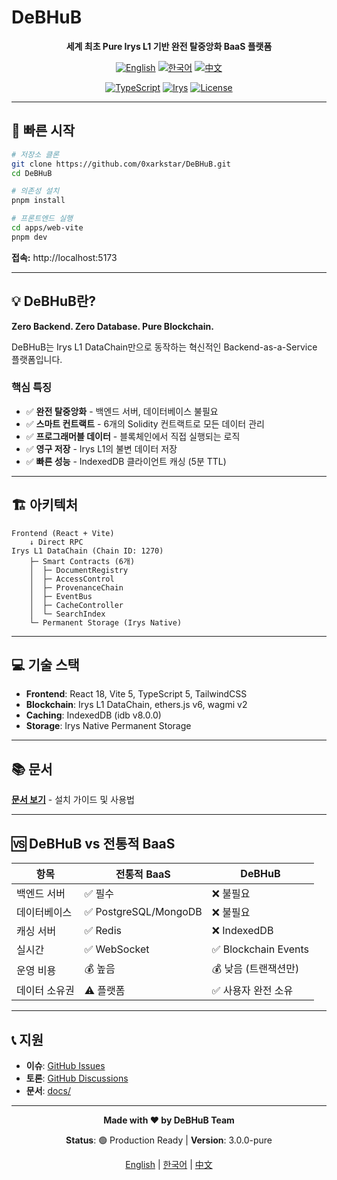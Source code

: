 # DeBHuB

<div align="center">

**세계 최초 Pure Irys L1 기반 완전 탈중앙화 BaaS 플랫폼**

[![English](https://img.shields.io/badge/lang-English-blue.svg)](README.en.md)
[![한국어](https://img.shields.io/badge/lang-한국어-red.svg)](README.ko.md)
[![中文](https://img.shields.io/badge/lang-中文-green.svg)](README.zh.md)

[![TypeScript](https://img.shields.io/badge/TypeScript-5.0+-blue.svg)](https://www.typescriptlang.org/)
[![Irys](https://img.shields.io/badge/Irys-L1%20DataChain-purple.svg)](https://irys.xyz/)
[![License](https://img.shields.io/badge/license-MIT-blue.svg)](LICENSE)

</div>

---

## 🚀 빠른 시작

```bash
# 저장소 클론
git clone https://github.com/0xarkstar/DeBHuB.git
cd DeBHuB

# 의존성 설치
pnpm install

# 프론트엔드 실행
cd apps/web-vite
pnpm dev
```

**접속:** http://localhost:5173

---

## 💡 DeBHuB란?

**Zero Backend. Zero Database. Pure Blockchain.**

DeBHuB는 Irys L1 DataChain만으로 동작하는 혁신적인 Backend-as-a-Service 플랫폼입니다.

### 핵심 특징

- ✅ **완전 탈중앙화** - 백엔드 서버, 데이터베이스 불필요
- ✅ **스마트 컨트랙트** - 6개의 Solidity 컨트랙트로 모든 데이터 관리
- ✅ **프로그래머블 데이터** - 블록체인에서 직접 실행되는 로직
- ✅ **영구 저장** - Irys L1의 불변 데이터 저장
- ✅ **빠른 성능** - IndexedDB 클라이언트 캐싱 (5분 TTL)

---

## 🏗️ 아키텍처

```
Frontend (React + Vite)
    ↓ Direct RPC
Irys L1 DataChain (Chain ID: 1270)
    ├─ Smart Contracts (6개)
    │  ├─ DocumentRegistry
    │  ├─ AccessControl
    │  ├─ ProvenanceChain
    │  ├─ EventBus
    │  ├─ CacheController
    │  └─ SearchIndex
    └─ Permanent Storage (Irys Native)
```

---

## 💻 기술 스택

- **Frontend**: React 18, Vite 5, TypeScript 5, TailwindCSS
- **Blockchain**: Irys L1 DataChain, ethers.js v6, wagmi v2
- **Caching**: IndexedDB (idb v8.0.0)
- **Storage**: Irys Native Permanent Storage

---

## 📚 문서

**[문서 보기](./docs)** - 설치 가이드 및 사용법

---

## 🆚 DeBHuB vs 전통적 BaaS

| 항목 | 전통적 BaaS | DeBHuB |
|------|-------------|---------|
| 백엔드 서버 | ✅ 필수 | ❌ 불필요 |
| 데이터베이스 | ✅ PostgreSQL/MongoDB | ❌ 불필요 |
| 캐싱 서버 | ✅ Redis | ❌ IndexedDB |
| 실시간 | ✅ WebSocket | ✅ Blockchain Events |
| 운영 비용 | 💰 높음 | 💰 낮음 (트랜잭션만) |
| 데이터 소유권 | ⚠️ 플랫폼 | ✅ 사용자 완전 소유 |

---

## 📞 지원

- **이슈**: [GitHub Issues](https://github.com/0xarkstar/DeBHuB/issues)
- **토론**: [GitHub Discussions](https://github.com/0xarkstar/DeBHuB/discussions)
- **문서**: [docs/](./docs)

---

<div align="center">

**Made with ❤️ by DeBHuB Team**

**Status**: 🟢 Production Ready | **Version**: 3.0.0-pure

[English](README.en.md) | [한국어](README.ko.md) | [中文](README.zh.md)

</div>
